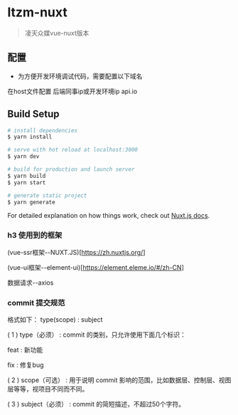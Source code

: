 # ltzm-nuxt

> 凌天众媒vue-nuxt版本
## 配置

- 为方便开发环境调试代码，需要配置以下域名

在host文件配置
后端同事ip或开发环境ip api.io


## Build Setup

``` bash
# install dependencies
$ yarn install

# serve with hot reload at localhost:3000
$ yarn dev

# build for production and launch server
$ yarn build
$ yarn start

# generate static project
$ yarn generate
```

For detailed explanation on how things work, check out [Nuxt.js docs](https://nuxtjs.org).

### h3 使用到的框架

(vue-ssr框架--NUXT.JS)[https://zh.nuxtjs.org/]

(vue-ui框架--element-ui)[https://element.eleme.io/#/zh-CN]

数据请求--axios

### commit 提交规范
格式如下：
type(scope) : subject

( 1 ) type（必须） : commit 的类别，只允许使用下面几个标识：

feat : 新功能

fix : 修复bug

( 2 ) scope（可选） : 用于说明 commit 影响的范围，比如数据层、控制层、视图层等等，视项目不同而不同。

( 3 ) subject（必须） : commit 的简短描述，不超过50个字符。



